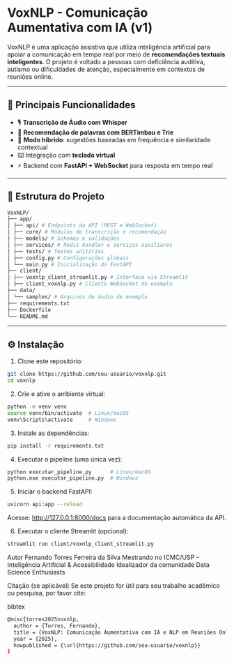 # VoxNLP - Comunicação Aumentativa com IA (v1)

VoxNLP é uma aplicação assistiva que utiliza inteligência artificial para apoiar a comunicação em tempo real por meio de **recomendações textuais inteligentes**. O projeto é voltado a pessoas com deficiência auditiva, autismo ou dificuldades de atenção, especialmente em contextos de reuniões online.

---

## 🚀 Principais Funcionalidades

- 🎙️ **Transcrição de Áudio com Whisper**
- 💬 **Recomendação de palavras com BERTimbau e Trie**
- 🧠 **Modo híbrido**: sugestões baseadas em frequência e similaridade contextual
- ⌨️ Integração com **teclado virtual**
- ⚡ Backend com **FastAPI + WebSocket** para resposta em tempo real

---

## 🧩 Estrutura do Projeto
```bash
VoxNLP/
├── app/
│ ├── api/ # Endpoints da API (REST e WebSocket)
│ ├── core/ # Módulos de transcrição e recomendação
│ ├── models/ # Schemas e validações
│ ├── services/ # Redis handler e serviços auxiliares
│ ├── tests/ # Testes unitários
│ ├── config.py # Configurações globais
│ └── main.py # Inicialização do FastAPI
├── client/
│ ├── voxnlp_client_streamlit.py # Interface via Streamlit
│ ├── client_voxnlp.py # Cliente WebSocket de exemplo
├── data/
│ └── samples/ # Arquivos de áudio de exemplo
├── requirements.txt
├── Dockerfile
└── README.md
```
---

## ⚙️ Instalação

1. Clone este repositório:

```bash
git clone https://github.com/seu-usuario/voxnlp.git
cd voxnlp
```

2. Crie e ative o ambiente virtual:

```bash
python -m venv venv
source venv/bin/activate  # Linux/macOS
venv\Scripts\activate     # Windows
```

3. Instale as dependências:

```bash
pip install -r requirements.txt
```

4. Executar o pipeline (uma única vez):

```bash
python executar_pipeline.py      # Linux/macOS
python.exe executar_pipeline.py  # Windows
```

5. Iniciar o backend FastAPI:

```bash
uvicorn api:app --reload
```
Acesse: http://127.0.0.1:8000/docs para a documentação automática da API.

6. Executar o cliente Streamlit (opcional):

```bash
streamlit run client/voxnlp_client_streamlit.py
```

Autor
Fernando Torres Ferreira da Silva
Mestrando no ICMC/USP – Inteligência Artificial & Acessibilidade
Idealizador da comunidade Data Science Enthusiasts

Citação (se aplicável)
Se este projeto for útil para seu trabalho acadêmico ou pesquisa, por favor cite:

bibtex

```bash
@misc{torres2025voxnlp,
  author = {Torres, Fernando},
  title = {VoxNLP: Comunicação Aumentativa com IA e NLP em Reuniões Online},
  year = {2025},
  howpublished = {\url{https://github.com/seu-usuario/voxnlp}}
}
```
